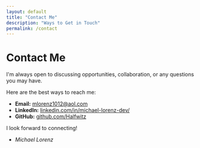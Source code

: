 ```yaml
---
layout: default
title: "Contact Me"
description: "Ways to Get in Touch"
permalink: /contact
---
```


# Contact Me
I'm always open to discussing opportunities, collaboration, or any questions you may have. 

Here are the best ways to reach me:
- **Email:** [mlorenz1012@aol.com](mailto:mlorenz1012@aol.com)
- **LinkedIn:** [linkedin.com/in/michael-lorenz-dev/](https://www.linkedin.com/in/michael-lorenz-dev/)
- **GitHub:** [github.com/Halfwitz](https://github.com/Halfwitz)

I look forward to connecting!

- *Michael Lorenz*